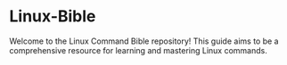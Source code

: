 # Linux-Bible
Welcome to the Linux Command Bible repository! This guide aims to be a comprehensive resource for learning and mastering Linux commands.
